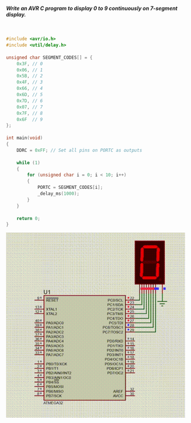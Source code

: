 
#### *Write an AVR C program to display 0 to 9 continuously on 7-segment display.*

<br />

```c
#include <avr/io.h>
#include <util/delay.h>

unsigned char SEGMENT_CODES[] = {
    0x3F, // 0
    0x06, // 1
    0x5B, // 2
    0x4F, // 3
    0x66, // 4
    0x6D, // 5
    0x7D, // 6
    0x07, // 7
    0x7F, // 8
    0x6F  // 9
};

int main(void)
{
    DDRC = 0xFF; // Set all pins on PORTC as outputs

    while (1)
    {
        for (unsigned char i = 0; i < 10; i++)
        {
            PORTC = SEGMENT_CODES[i];
            _delay_ms(1000);
        }
    }

    return 0;
}
```
<img src="./output.gif" style="width:35em" title="output-1" alt="output-1" >
